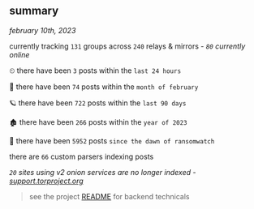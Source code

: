 
## summary
_february 10th, 2023_

currently tracking `131` groups across `240` relays & mirrors - _`80` currently online_

⏲ there have been `3` posts within the `last 24 hours`

🦈 there have been `74` posts within the `month of february`

🪐 there have been `722` posts within the `last 90 days`

🏚 there have been `266` posts within the `year of 2023`

🦕 there have been `5952` posts `since the dawn of ransomwatch`

there are `66` custom parsers indexing posts

_`20` sites using v2 onion services are no longer indexed - [support.torproject.org](https://support.torproject.org/onionservices/v2-deprecation/)_

> see the project [README](https://github.com/joshhighet/ransomwatch#ransomwatch--) for backend technicals
